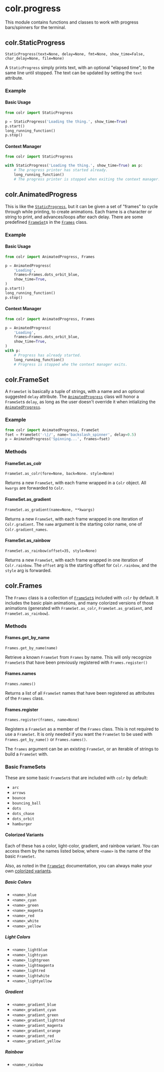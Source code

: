 # colr.progress

This module contains functions and classes to work with progress bars/spinners
for the terminal.

## colr.StaticProgress

`StaticProgress(text=None, delay=None, fmt=None, show_time=False, char_delay=None, file=None)`

A `StaticProgress` simply prints text, with an optional "elapsed time", to
the same line until stopped. The text can be updated by setting the `text`
attribute.

### Example

#### Basic Usage
```python
from colr import StaticProgress

p = StaticProgress('Loading the thing.', show_time=True)
p.start()
long_running_function()
p.stop()
```

#### Context Manager
```python
from colr import StaticProgress

with StaticProgress('Loading the thing.', show_time=True) as p:
    # The progress printer has started already.
    long_running_function()
    # The progress printer is stopped when exiting the context manager.
```
## colr.AnimatedProgress

This is like the [`StaticProgress`](#colr.StaticProgress), but it can be
given a set of "frames" to cycle through while printing, to create animations.
Each frame is a character or string to print, and advances/loops after each
delay. There are some predefined [`FrameSet`](#colr.FrameSet)s in the
[`Frames`](#colr.Frames) class.

### Example

#### Basic Usage
```python
from colr import AnimatedProgress, Frames

p = AnimatedProgress(
    'Loading',
    frames=Frames.dots_orbit_blue,
    show_time=True,
)
p.start()
long_running_function()
p.stop()
```

#### Context Manager
```python
from colr import AnimatedProgress, Frames

p = AnimatedProgress(
    'Loading',
    frames=Frames.dots_orbit_blue,
    show_time=True,
)
with p:
    # Progress has already started.
    long_running_function()
    # Progress is stopped whe the context manager exits.
```

## colr.FrameSet

A `FrameSet` is basically a tuple of strings, with a name and an optional
suggested `delay` attribute.
The [`AnimatedProgress`](#colr.AnimatedProgress) class will honor a `FrameSet`s
`delay`, as long as the user doesn't override it when intializing the
[`AnimatedProgress`](#colr.AnimatedProgress).

### Example

```python
from colr import AnimatedProgress, FrameSet
fset = FrameSet('-\|/', name='backslash_spinner', delay=0.5)
p = AnimatedProgress('Spinning...', frames=fset)
```

### Methods

#### FrameSet.as_colr
`FrameSet.as_colr(fore=None, back=None. style=None)`

Returns a new `FrameSet`, with each frame wrapped in a `Colr` object.
All `kwargs` are forwarded to `Colr`.

#### FrameSet.as_gradient
`FrameSet.as_gradient(name=None, **kwargs)`

Returns a new `FrameSet`, with each frame wrapped in one iteration of
`Colr.gradient`. The `name` argument is the starting color name, one of
`Colr.gradient_names`.

#### FrameSet.as_rainbow
`FrameSet.as_rainbow(offset=35, style=None)`

Returns a new `FrameSet`, with each frame wrapped in one iteration of
`Colr.rainbow`. The `offset` arg is the starting offset for `Colr.rainbow`,
and the `style` arg is forwarded.

## colr.Frames

The `Frames` class is a collection of [`FrameSet`s](#colr.FrameSet) included with
`colr` by default. It includes the basic plain animations, and many colorized
versions of those animations (generated with `FrameSet.as_colr`,
`FrameSet.as_gradient`, and `FrameSet.as_rainbow`).

### Methods

#### Frames.get_by_name
`Frames.get_by_name(name)`

Retrieve a known `FrameSet` from `Frames` by name. This will only recognize
`FrameSet`s that have been previously registered with `Frames.register()`

#### Frames.names
`Frames.names()`

Returns a list of all `FrameSet` names that have been registered as attributes
of the `Frames` class.

#### Frames.register
`Frames.register(frames, name=None)`

Registers a `FrameSet` as a member of the `Frames` class. This is not required
to use a `FrameSet`. It is only needed if you want the `FrameSet` to be used
with `Frames.get_by_name()` or `Frames.names()`.

The `frames` argument can be an existing `FrameSet`, or an iterable of strings
to build a `FrameSet` with.

### Basic FrameSets

These are some basic `FrameSet`s that are included with `colr` by default:

* `arc`
* `arrows`
* `bounce`
* `bouncing_ball`
* `dots`
* `dots_chase`
* `dots_orbit`
* `hamburger`

#### Colorized Variants

Each of these has a color, light-color, gradient, and rainbow variant. You
can access them by the names listed below, where `<name>` is the name of the
basic `FrameSet`.

Also, as noted in the [`FrameSet`](#colr.FrameSet) documentation, you can
always make your own [colorized variants](#FrameSet.as_colr).

##### Basic Colors

* `<name>_blue`
* `<name>_cyan`
* `<name>_green`
* `<name>_magenta`
* `<name>_red`
* `<name>_white`
* `<name>_yellow`

##### Light Colors

* `<name>_lightblue`
* `<name>_lightcyan`
* `<name>_lightgreen`
* `<name>_lightmagenta`
* `<name>_lightred`
* `<name>_lightwhite`
* `<name>_lightyellow`

##### Gradient

* `<name>_gradient_blue`
* `<name>_gradient_cyan`
* `<name>_gradient_green`
* `<name>_gradient_lightred`
* `<name>_gradient_magenta`
* `<name>_gradient_orange`
* `<name>_gradient_red`
* `<name>_gradient_yellow`

##### Rainbow

* `<name>_rainbow`
